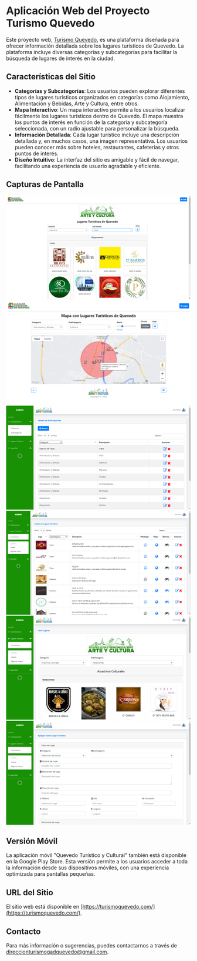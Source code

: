 # Aplicación Web del Proyecto Turismo Quevedo

Este proyecto web, [Turismo Quevedo](https://turismoquevedo.com/), es una plataforma diseñada para ofrecer información detallada sobre los lugares turísticos de Quevedo. La plataforma incluye diversas categorías y subcategorías para facilitar la búsqueda de lugares de interés en la ciudad.

## Características del Sitio

- **Categorías y Subcategorías**: Los usuarios pueden explorar diferentes tipos de lugares turísticos organizados en categorías como Alojamiento, Alimentación y Bebidas, Arte y Cultura, entre otros.
- **Mapa Interactivo**: Un mapa interactivo permite a los usuarios localizar fácilmente los lugares turísticos dentro de Quevedo. El mapa muestra los puntos de interés en función de la categoría y subcategoría seleccionada, con un radio ajustable para personalizar la búsqueda.
- **Información Detallada**: Cada lugar turístico incluye una descripción detallada y, en muchos casos, una imagen representativa. Los usuarios pueden conocer más sobre hoteles, restaurantes, cafeterías y otros puntos de interés.
- **Diseño Intuitivo**: La interfaz del sitio es amigable y fácil de navegar, facilitando una experiencia de usuario agradable y eficiente.

## Capturas de Pantalla

<img src="assets/imgs/Web1.png">
<img src="assets/imgs/Web2.png">
<img src="assets/imgs/Inicializaciones.png">
<img src="assets/imgs/ListaLugares.png">
<img src="assets/imgs/PanelWeb.png">
<img src="assets/imgs/RegistroNuevoLugar.png">

## Versión Móvil

La aplicación móvil "Quevedo Turístico y Cultural" también está disponible en la Google Play Store. Esta versión permite a los usuarios acceder a toda la información desde sus dispositivos móviles, con una experiencia optimizada para pantallas pequeñas.

## URL del Sitio

El sitio web está disponible en [https://turismoquevedo.com/](https://turismoquevedo.com/).

## Contacto

Para más información o sugerencias, puedes contactarnos a través de [direccionturismogadquevedo@gmail.com](mailto:direccionturismogadquevedo@gmail.com).
